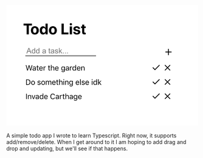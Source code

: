 
![demo](demo.png)

A simple todo app I wrote to learn Typescript. Right now,
it supports add/remove/delete. When I get around to it I 
am hoping to add drag and drop and updating, but we'll 
see if that happens.

